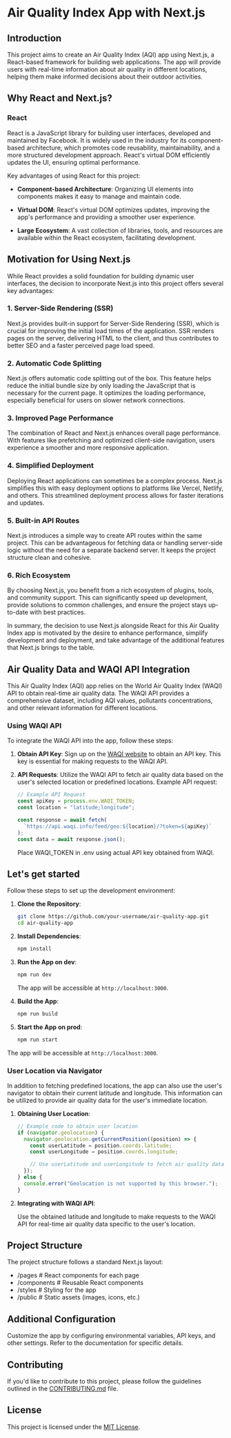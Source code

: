 # Air Quality Index App with Next.js

## Introduction

This project aims to create an Air Quality Index (AQI) app using Next.js, a React-based framework for building web applications. The app will provide users with real-time information about air quality in different locations, helping them make informed decisions about their outdoor activities.

## Why React and Next.js?

### React

React is a JavaScript library for building user interfaces, developed and maintained by Facebook. It is widely used in the industry for its component-based architecture, which promotes code reusability, maintainability, and a more structured development approach. React's virtual DOM efficiently updates the UI, ensuring optimal performance.

Key advantages of using React for this project:

- **Component-based Architecture**: Organizing UI elements into components makes it easy to manage and maintain code.
- **Virtual DOM**: React's virtual DOM optimizes updates, improving the app's performance and providing a smoother user experience.

- **Large Ecosystem**: A vast collection of libraries, tools, and resources are available within the React ecosystem, facilitating development.

## Motivation for Using Next.js

While React provides a solid foundation for building dynamic user interfaces, the decision to incorporate Next.js into this project offers several key advantages:

### 1. **Server-Side Rendering (SSR)**

Next.js provides built-in support for Server-Side Rendering (SSR), which is crucial for improving the initial load times of the application. SSR renders pages on the server, delivering HTML to the client, and thus contributes to better SEO and a faster perceived page load speed.

### 2. **Automatic Code Splitting**

Next.js offers automatic code splitting out of the box. This feature helps reduce the initial bundle size by only loading the JavaScript that is necessary for the current page. It optimizes the loading performance, especially beneficial for users on slower network connections.

### 3. **Improved Page Performance**

The combination of React and Next.js enhances overall page performance. With features like prefetching and optimized client-side navigation, users experience a smoother and more responsive application.

### 4. **Simplified Deployment**

Deploying React applications can sometimes be a complex process. Next.js simplifies this with easy deployment options to platforms like Vercel, Netlify, and others. This streamlined deployment process allows for faster iterations and updates.

### 5. **Built-in API Routes**

Next.js introduces a simple way to create API routes within the same project. This can be advantageous for fetching data or handling server-side logic without the need for a separate backend server. It keeps the project structure clean and cohesive.

### 6. **Rich Ecosystem**

By choosing Next.js, you benefit from a rich ecosystem of plugins, tools, and community support. This can significantly speed up development, provide solutions to common challenges, and ensure the project stays up-to-date with best practices.

In summary, the decision to use Next.js alongside React for this Air Quality Index app is motivated by the desire to enhance performance, simplify development and deployment, and take advantage of the additional features that Next.js brings to the table.

## Air Quality Data and WAQI API Integration

This Air Quality Index (AQI) app relies on the World Air Quality Index (WAQI) API to obtain real-time air quality data. The WAQI API provides a comprehensive dataset, including AQI values, pollutants concentrations, and other relevant information for different locations.

### Using WAQI API

To integrate the WAQI API into the app, follow these steps:

1. **Obtain API Key**: Sign up on the [WAQI website](https://waqi.info/) to obtain an API key. This key is essential for making requests to the WAQI API.

2. **API Requests**: Utilize the WAQI API to fetch air quality data based on the user's selected location or predefined locations. Example API request:

   ```javascript
   // Example API Request
   const apiKey = process.env.WAQI_TOKEN;
   const location = "latitude;longitude";

   const response = await fetch(
     `https://api.waqi.info/feed/geo:${location}/?token=${apiKey}`
   );
   const data = await response.json();
   ```

   Place WAQI_TOKEN in .env using actual API key obtained from WAQI.

## Let's get started

Follow these steps to set up the development environment:

1. **Clone the Repository**:

   ```bash
   git clone https://github.com/your-username/air-quality-app.git
   cd air-quality-app
   ```

2. **Install Dependencies**:

   ```bash
   npm install
   ```

3. **Run the App on dev**:

   ```bash
   npm run dev
   ```

   The app will be accessible at `http://localhost:3000`.

4. **Build the App**:

   ```bash
   npm run build
   ```

5. **Start the App on prod**:

   ```bash
   npm run start
   ```

The app will be accessible at `http://localhost:3000`.

### User Location via Navigator

In addition to fetching predefined locations, the app can also use the user's navigator to obtain their current latitude and longitude. This information can be utilized to provide air quality data for the user's immediate location.

1. **Obtaining User Location**:

   ```javascript
   // Example code to obtain user location
   if (navigator.geolocation) {
     navigator.geolocation.getCurrentPosition((position) => {
       const userLatitude = position.coords.latitude;
       const userLongitude = position.coords.longitude;

       // Use userLatitude and userLongitude to fetch air quality data
     });
   } else {
     console.error("Geolocation is not supported by this browser.");
   }
   ```

2. **Integrating with WAQI API**:

   Use the obtained latitude and longitude to make requests to the WAQI API for real-time air quality data specific to the user's location.

## Project Structure

The project structure follows a standard Next.js layout:

- /pages # React components for each page
- /components # Reusable React components
- /styles # Styling for the app
- /public # Static assets (images, icons, etc.)

## Additional Configuration

Customize the app by configuring environmental variables, API keys, and other settings. Refer to the documentation for specific details.

## Contributing

If you'd like to contribute to this project, please follow the guidelines outlined in the [CONTRIBUTING.md](CONTRIBUTING.md) file.

## License

This project is licensed under the [MIT License](LICENSE).
